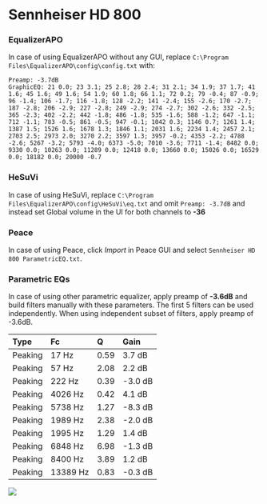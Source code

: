 # Sennheiser HD 800

### EqualizerAPO
In case of using EqualizerAPO without any GUI, replace `C:\Program Files\EqualizerAPO\config\config.txt`
with:
```
Preamp: -3.7dB
GraphicEQ: 21 0.0; 23 3.1; 25 2.8; 28 2.4; 31 2.1; 34 1.9; 37 1.7; 41 1.6; 45 1.6; 49 1.6; 54 1.9; 60 1.8; 66 1.1; 72 0.2; 79 -0.4; 87 -0.9; 96 -1.4; 106 -1.7; 116 -1.8; 128 -2.2; 141 -2.4; 155 -2.6; 170 -2.7; 187 -2.8; 206 -2.9; 227 -2.8; 249 -2.9; 274 -2.7; 302 -2.6; 332 -2.5; 365 -2.3; 402 -2.2; 442 -1.8; 486 -1.8; 535 -1.6; 588 -1.2; 647 -1.1; 712 -1.1; 783 -0.5; 861 -0.5; 947 -0.1; 1042 0.3; 1146 0.7; 1261 1.4; 1387 1.5; 1526 1.6; 1678 1.3; 1846 1.1; 2031 1.6; 2234 1.4; 2457 2.1; 2703 2.5; 2973 2.0; 3270 2.2; 3597 1.3; 3957 -0.2; 4353 -2.2; 4788 -2.6; 5267 -3.2; 5793 -4.0; 6373 -5.0; 7010 -3.6; 7711 -1.4; 8482 0.0; 9330 0.0; 10263 0.0; 11289 0.0; 12418 0.0; 13660 0.0; 15026 0.0; 16529 0.0; 18182 0.0; 20000 -0.7
```

### HeSuVi
In case of using HeSuVi, replace `C:\Program Files\EqualizerAPO\config\HeSuVi\eq.txt` and omit `Preamp:
-3.7dB` and instead set Global volume in the UI for both channels to **-36**

### Peace
In case of using Peace, click *Import* in Peace GUI and select `Sennheiser HD 800 ParametricEQ.txt`.

### Parametric EQs
In case of using other parametric equalizer, apply preamp of **-3.6dB** and build filters manually
with these parameters. The first 5 filters can be used independently.
When using independent subset of filters, apply preamp of -3.6dB.

| Type    | Fc       |    Q | Gain    |
|:--------|:---------|:-----|:--------|
| Peaking | 17 Hz    | 0.59 | 3.7 dB  |
| Peaking | 57 Hz    | 2.08 | 2.2 dB  |
| Peaking | 222 Hz   | 0.39 | -3.0 dB |
| Peaking | 4026 Hz  | 0.42 | 4.1 dB  |
| Peaking | 5738 Hz  | 1.27 | -8.3 dB |
| Peaking | 1989 Hz  | 2.38 | -2.0 dB |
| Peaking | 1995 Hz  | 1.29 | 1.4 dB  |
| Peaking | 6848 Hz  | 6.98 | -1.3 dB |
| Peaking | 8400 Hz  | 3.89 | 1.2 dB  |
| Peaking | 13389 Hz | 0.83 | -0.3 dB |

![](https://raw.githubusercontent.com/jaakkopasanen/AutoEq/master/results/innerfidelity/sbaf-serious/Sennheiser%20HD%20800/Sennheiser%20HD%20800.png)